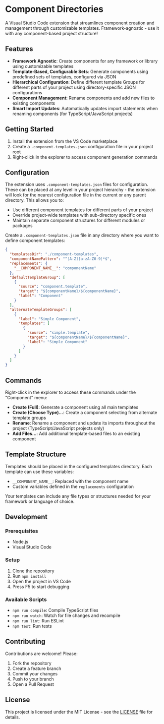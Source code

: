 # Component Directories

A Visual Studio Code extension that streamlines component creation and management through customizable templates. Framework-agnostic - use it with any component-based project structure!

## Features

- **Framework Agnostic**: Create components for any framework or library using customizable templates
- **Template-Based, Configurable Sets**: Generate components using predefined sets of templates, configured via JSON
- **Hierarchical Configuration**: Define different template Groups for different parts of your project using directory-specific JSON configurations
- **Component Management**: Rename components and add new files to existing components
- **Smart Import Updates**: Automatically updates import statements when renaming components (for TypeScript/JavaScript projects)

## Getting Started

1. Install the extension from the VS Code marketplace
2. Create a `.component-templates.json` configuration file in your project root
3. Right-click in the explorer to access component generation commands

## Configuration

The extension uses `.component-templates.json` files for configuration. These can be placed at any level in your project hierarchy - the extension will look for the nearest configuration file in the current or any parent directory. This allows you to:

- Use different component templates for different parts of your project
- Override project-wide templates with sub-directory specific ones
- Maintain separate component structures for different modules or packages

Create a `.component-templates.json` file in any directory where you want to define component templates:

```json
{
  "templatesDir": "./component-templates",
  "componentNamePattern": "^[A-Z][a-zA-Z0-9]*$",
  "replacements": {
    "__COMPONENT_NAME__": "componentName"
  },
  "defaultTemplateGroup": [
    {
      "source": "component.template",
      "target": "${componentName}/${componentName}",
      "label": "Component"
    }
  ],
  "alternateTemplateGroups": [
    {
      "label": "Simple Component",
      "templates": [
        {
          "source": "simple.template",
          "target": "${componentName}/${componentName}",
          "label": "Simple Component"
        }
      ]
    }
  ]
}
```

## Commands

Right-click in the explorer to access these commands under the "Component" menu:

- **Create (Full)**: Generate a component using all main templates
- **Create (Choose Type)...**: Create a component selecting from alternate template groups
- **Rename**: Rename a component and update its imports throughout the project (TypeScript/JavaScript projects only)
- **Add Files...**: Add additional template-based files to an existing component

## Template Structure

Templates should be placed in the configured templates directory. Each template can use these variables:

- `__COMPONENT_NAME__`: Replaced with the component name
- Custom variables defined in the `replacements` configuration

Your templates can include any file types or structures needed for your framework or language of choice.

## Development

### Prerequisites

- Node.js
- Visual Studio Code

### Setup

1. Clone the repository
2. Run `npm install`
3. Open the project in VS Code
4. Press F5 to start debugging

### Available Scripts

- `npm run compile`: Compile TypeScript files
- `npm run watch`: Watch for file changes and recompile
- `npm run lint`: Run ESLint
- `npm test`: Run tests

## Contributing

Contributions are welcome! Please:

1. Fork the repository
2. Create a feature branch
3. Commit your changes
4. Push to your branch
5. Open a Pull Request

## License

This project is licensed under the MIT License - see the [LICENSE](LICENSE) file for details.
